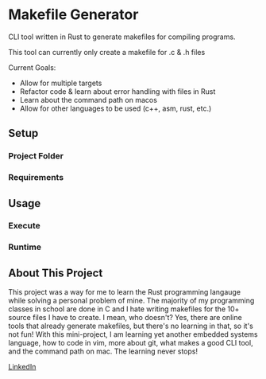# Makefile Generator
CLI tool written in Rust to generate makefiles for compiling programs.

This tool can currently only create a makefile for .c & .h files 

Current Goals:
* Allow for multiple targets
* Refactor code & learn about error handling with files in Rust
* Learn about the command path on macos
* Allow for other languages to be used (c++, asm, rust, etc.)

## Setup
### Project Folder
### Requirements

## Usage
### Execute
### Runtime

## About This Project
This project was a way for me to learn the Rust programming langauge while solving a personal problem of mine. The majority of my programming classes in school are done in C and I hate writing makefiles for the 10+ source files I have to create. I mean, who doesn't? Yes, there are online tools that already generate makefiles, but there's no learning in that, so it's not fun! With this mini-project, I am learning yet another embedded systems language, how to code in vim, more about git, what makes a good CLI tool, and the command path on mac. The learning never stops!

[LinkedIn](https://www.linkedin.com/in/cortes205/)
